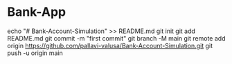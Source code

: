 # Bank-App
echo "# Bank-Account-Simulation" >> README.md git init git add README.md git commit -m "first commit" git branch -M main git remote add origin https://github.com/pallavi-valusa/Bank-Account-Simulation.git git push -u origin main
